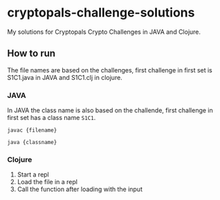 # cryptopals-challenge-solutions
My solutions for Cryptopals Crypto Challenges in JAVA and Clojure.  

## How to run
The file names are based on the challenges, first challenge in first set is S1C1.java in JAVA and S1C1.clj in clojure.  

### JAVA
In JAVA the class name is also based on the challende, first challenge in first set has a class name `S1C1`.  
```
javac {filename}

java {classname}
```

### Clojure
1. Start a repl
1. Load the file in a repl
1. Call the function after loading with the input
